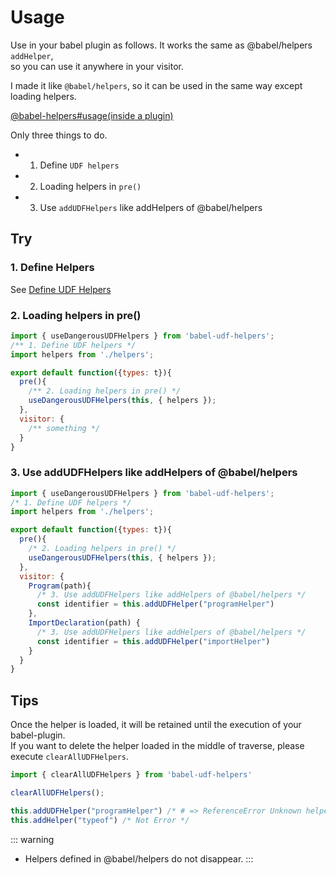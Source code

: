 # Usage

Use in your babel plugin as follows. It works the same as @babel/helpers `addHelper`,  
so you can use it anywhere in your visitor.

I made it like `@babel/helpers`, so it can be used in the same way except loading helpers.

[@babel-helpers#usage(inside a plugin)](https://babeljs.io/docs/en/babel-helpers#usage)

Only three things to do.

* 1. Define `UDF helpers`
* 2. Loading helpers in `pre()`
* 3. Use `addUDFHelpers` like addHelpers of @babel/helpers

## Try

### 1. Define Helpers

See [Define UDF Helpers](../helpers)

### 2. Loading helpers in pre()


```js
import { useDangerousUDFHelpers } from 'babel-udf-helpers';
/** 1. Define UDF helpers */
import helpers from './helpers';

export default function({types: t}){
  pre(){
    /** 2. Loading helpers in pre() */
    useDangerousUDFHelpers(this, { helpers });
  },
  visitor: {
    /** something */
  }
}
```

### 3. Use addUDFHelpers like addHelpers of @babel/helpers

```js
import { useDangerousUDFHelpers } from 'babel-udf-helpers';
/* 1. Define UDF helpers */
import helpers from './helpers';

export default function({types: t}){
  pre(){
    /* 2. Loading helpers in pre() */
    useDangerousUDFHelpers(this, { helpers });
  },
  visitor: {
    Program(path){
      /* 3. Use addUDFHelpers like addHelpers of @babel/helpers */
      const identifier = this.addUDFHelper("programHelper")
    },
    ImportDeclaration(path) {
      /* 3. Use addUDFHelpers like addHelpers of @babel/helpers */
      const identifier = this.addUDFHelper("importHelper")
    }
  }
}
```

## Tips

Once the helper is loaded, it will be retained until the execution of your babel-plugin.  
If you want to delete the helper loaded in the middle of traverse, please execute `clearAllUDFHelpers`.

```js
import { clearAllUDFHelpers } from 'babel-udf-helpers'

clearAllUDFHelpers();

this.addUDFHelper("programHelper") /* # => ReferenceError Unknown helper programHelper */
this.addHelper("typeof") /* Not Error */
```

::: warning
* Helpers defined in @babel/helpers do not disappear.
:::
